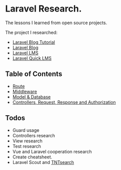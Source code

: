 # Laravel Research.

The lessons I learned from open source projects. 

The project I researched:

* [Laravel Blog Tutorial](https://github.com/jacurtis/laravel-blog-tutorial)
* [Laravel Blog](https://github.com/guillaumebriday/laravel-blog)
* [Laravel LMS](https://github.com/LMS-Laravel/LMS-Laravel)
* [Laravel Quick LMS](https://github.com/LaravelDaily/QuickLMS)

## Table of Contents 

* [Route](docs/route.md)
* [Middleware](docs/middleware.md)
* [Model & Database](docs/model.md)
* [Controllers, Request, Response and Authorization](docs/controller.md)

## Todos

* Guard usage
* Controllers research
* View research
* Test research
* Vue and Laravel cooperation research
* Create cheatsheet.
* Laravel Scout and [TNTsearch](https://github.com/teamtnt/tntsearch)